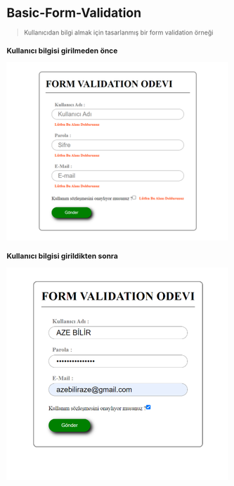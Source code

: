 # Basic-Form-Validation

> Kullanıcıdan bilgi almak için tasarlanmış bir form validation örneği

### Kullanıcı bilgisi girilmeden önce

![Resim](form-valid-1.png)

### Kullanıcı bilgisi girildikten sonra

![Resim](form-valid-2.png)
